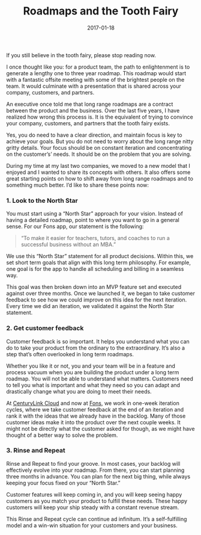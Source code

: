 ﻿---
title: 'Roadmaps and the Tooth Fairy'
tags:
- Entrepreneurship
- Startup
date: 2017-01-18
featured_image: 'roadmaps-toothfairy-1.jpeg'
---

If you still believe in the tooth fairy, please stop reading now.

I once thought like you: for a product team, the path to enlightenment is to generate a lengthy one to three year roadmap. This roadmap would start with a fantastic offsite meeting with some of the brightest people on the team. It would culminate with a presentation that is shared across your company, customers, and partners.

An executive once told me that long range roadmaps are a contract between the product and the business. Over the last five years, I have realized how wrong this process is. It is the equivalent of trying to convince your company, customers, and partners that the tooth fairy exists.

Yes, you do need to have a clear direction, and maintain focus is key to achieve your goals. But you do not need to worry about the long range nitty gritty details. Your focus should be on constant iteration and concentrating on the customer’s’ needs. It should be on the problem that you are solving.

During my time at my last two companies, we moved to a new model that I enjoyed and I wanted to share its concepts with others. It also offers some great starting points on how to shift away from long range roadmaps and to something much better. I’d like to share these points now:

### 1. Look to the North Star

You must start using a “North Star” approach for your vision. Instead of having a detailed roadmap, point to where you want to go in a general sense. For our Fons app, our statement is the following:

> “To make it easier for teachers, tutors, and coaches to run a successful business without an MBA.”

We use this “North Star” statement for all product decisions. Within this, we set short term goals that align with this long term philosophy. For example, one goal is for the app to handle all scheduling and billing in a seamless way.

This goal was then broken down into an MVP feature set and executed against over three months. Once we launched it, we began to take customer feedback to see how we could improve on this idea for the next iteration. Every time we did an iteration, we validated it against the North Star statement.

### 2. Get customer feedback

Customer feedback is so important. It helps you understand what you can do to take your product from the ordinary to the extraordinary. It’s also a step that’s often overlooked in long term roadmaps.

Whether you like it or not, you and your team will be in a feature and process vacuum when you are building the product under a long term roadmap. You will not be able to understand what matters. Customers need to tell you what is important and what they need so you can adapt and drastically change what you are doing to meet their needs.

At [CenturyLink Cloud](https://ctl.io/) and now at [Fons](https://fons.io/), we work in one-week iteration cycles, where we take customer feedback at the end of an iteration and rank it with the ideas that we already have in the backlog. Many of those customer ideas make it into the product over the next couple weeks. It might not be directly what the customer asked for though, as we might have thought of a better way to solve the problem.

### 3. Rinse and Repeat

Rinse and Repeat to find your groove. In most cases, your backlog will effectively evolve into your roadmap. From there, you can start planning three months in advance. You can plan for the next big thing, while always keeping your focus fixed on your “North Star.”

Customer features will keep coming in, and you will keep seeing happy customers as you match your product to fulfill these needs. These happy customers will keep your ship steady with a constant revenue stream.

This Rinse and Repeat cycle can continue ad infinitum. It’s a self-fulfilling model and a win-win situation for your customers and your business.
